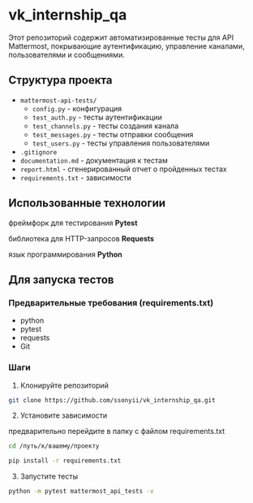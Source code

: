 # vk_internship_qa

Этот репозиторий содержит автоматизированные тесты для API Mattermost, покрывающие аутентификацию, управление каналами, пользователями и сообщениями.

## Структура проекта

- `mattermost-api-tests/`
    - `config.py` - конфигурация
    - `test_auth.py` - тесты аутентификации
    - `test_channels.py` - тесты создания канала
    - `test_messages.py` - тесты отправки сообщения
    - `test_users.py` - тесты управления пользователями
- `.gitignore`
- `documentation.md` - документация к тестам
- `report.html` - сгенерированный отчет о пройденных тестах
- `requirements.txt` - зависимости


## Использованные технологии
фреймфорк для тестирования **Pytest**

библиотека для HTTP-запросов **Requests**

язык программирования **Python**


## Для запуска тестов

### Предварительные требования (requirements.txt)
- python
- pytest
- requests
- Git

### Шаги
1. Клонируйте репозиторий
```bash
git clone https://github.com/ssonyii/vk_internship_qa.git
```
2. Установите зависимости

предварительно перейдите в папку с файлом requirements.txt
```bash
cd /путь/к/вашему/проекту
```
```bash
pip install -r requirements.txt
```
3. Запустите тесты
``` bash
python -m pytest mattermost_api_tests -v
```